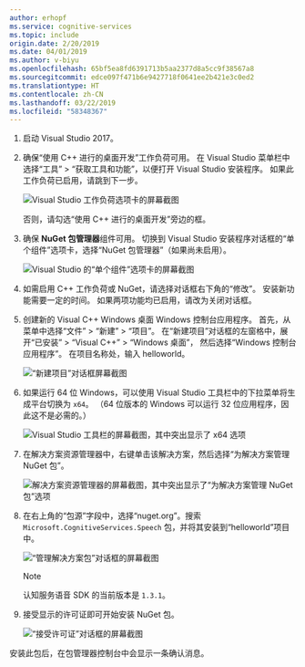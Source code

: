 ```yaml
---
author: erhopf
ms.service: cognitive-services
ms.topic: include
origin.date: 2/20/2019
ms.date: 04/01/2019
ms.author: v-biyu
ms.openlocfilehash: 65bf5ea8fd6391713b5aa2377d8a5cc9f38567a8
ms.sourcegitcommit: edce097f471b6e9427718f0641ee2b421e3c0ed2
ms.translationtype: HT
ms.contentlocale: zh-CN
ms.lasthandoff: 03/22/2019
ms.locfileid: "58348367"
---
```

1. 启动 Visual Studio 2017。

1. 确保“使用 C++ 进行的桌面开发”工作负荷可用。 在 Visual Studio 菜单栏中选择“工具” > “获取工具和功能”，以便打开 Visual Studio 安装程序。 如果此工作负荷已启用，请跳到下一步。

    ![Visual Studio 工作负荷选项卡的屏幕截图](../articles/cognitive-services/Speech-Service/media/sdk/vs-enable-cpp-workload.png)

    否则，请勾选“使用 C++ 进行的桌面开发”旁边的框。

1. 确保 **NuGet 包管理器**组件可用。 切换到 Visual Studio 安装程序对话框的“单个组件”选项卡，选择“NuGet 包管理器”（如果尚未启用）。

      ![Visual Studio 的“单个组件”选项卡的屏幕截图](../articles/cognitive-services/Speech-Service/media/sdk/vs-enable-nuget-package-manager.png)

1. 如需启用 C++ 工作负荷或 NuGet，请选择对话框右下角的“修改”。 安装新功能需要一定的时间。 如果两项功能均已启用，请改为关闭对话框。

1. 创建新的 Visual C++ Windows 桌面 Windows 控制台应用程序。 首先，从菜单中选择“文件” > “新建” > “项目”。 在“新建项目”对话框的左窗格中，展开“已安装” > “Visual C++” > “Windows 桌面”， 然后选择“Windows 控制台应用程序”。 在项目名称处，输入 helloworld。

    ![“新建项目”对话框屏幕截图](../articles/cognitive-services/Speech-Service/media/sdk/qs-cpp-windows-01-new-console-app.png)

1. 如果运行 64 位 Windows，可以使用 Visual Studio 工具栏中的下拉菜单将生成平台切换为 `x64`。 （64 位版本的 Windows 可以运行 32 位应用程序，因此这不是必需的。）

    ![Visual Studio 工具栏的屏幕截图，其中突出显示了 x64 选项](../articles/cognitive-services/Speech-Service/media/sdk/qs-cpp-windows-02-switch-to-x64.png)

1. 在解决方案资源管理器中，右键单击该解决方案，然后选择“为解决方案管理 NuGet 包”。

    ![解决方案资源管理器的屏幕截图，其中突出显示了“为解决方案管理 NuGet 包”选项](../articles/cognitive-services/Speech-Service/media/sdk/qs-cpp-windows-03-manage-nuget-packages.png)

1. 在右上角的“包源”字段中，选择“nuget.org”。搜索 `Microsoft.CognitiveServices.Speech` 包，并将其安装到“helloworld”项目中。

    ![“管理解决方案包”对话框的屏幕截图](../articles/cognitive-services/Speech-Service/media/sdk/qs-cpp-windows-04-nuget-install-1.0.0.png)

    > [!NOTE]
    > 认知服务语音 SDK 的当前版本是 `1.3.1`。

1. 接受显示的许可证即可开始安装 NuGet 包。

    ![“接受许可证”对话框的屏幕截图](../articles/cognitive-services/Speech-Service/media/sdk/qs-cpp-windows-05-nuget-license.png)

安装此包后，在包管理器控制台中会显示一条确认消息。
